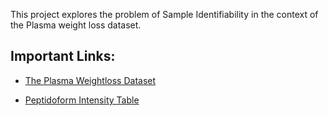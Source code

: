 This project explores the problem of Sample Identifiability in the context of the Plasma weight loss dataset.

## Important Links:
* [The Plasma Weightloss Dataset](https://massive.ucsd.edu/ProteoSAFe/dataset_files.jsp?task=b0629c1e39ee4c68baed67f4e08d96ea#%7B%22table_sort_history%22%3A%22main.collection_asc%22%2C%22main.collection_input%22%3A%22ccms_peak%7C%7CEXACT%22%7D)

* [Peptidoform Intensity Table](https://proteomics3.ucsd.edu/ProteoSAFe/result.jsp?task=b11323cd19924f0ea79b0bf8796c80ea&view=mq_peptidoforms_intensity)
